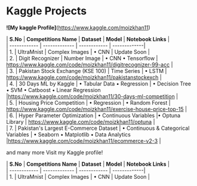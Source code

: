 # Kaggle Projects

**![My kaggle Profile]**(https://www.kaggle.com/moizkhan11)

| **S.No** | **Competitions Name** |  **Dataset** | **Model** | **Notebook Links** | <br />
| ------------ | ------------- | ------------ | -------------|<br />
| 1. | UltraMnist | Complex Images | • CNN | Update Soon | <br />
| 2. | Digit Recognizer | Number Image | • CNN • Tensorflow | https://www.kaggle.com/code/moizkhan11/digitrecognizer-99-acc |<br />
| 3. | Pakistan Stock Exchange (KSE 100) | Time Series | • LSTM | https://www.kaggle.com/code/moizkhan11/pakistanstockexch |<br/>
| 4. | 30 Days ML by Kaggle | • Tabular Data • Regression | • Decision Tree • SVM • Catboost • Linear Regression |https://www.kaggle.com/code/moizkhan11/30-days-ml-competition |<br />
| 5. | Housing Price Competition | • Regression | • Random Forest | https://www.kaggle.com/code/moizkhan11/exercise-house-price-top-15 | <br />
| 6. | Hyper Parameter Optimization | • Continuous Variables |• Optuna Library | https://www.kaggle.com/code/moizkhan11/optuna |<br />
| 7. | Pakistan's Largest E-Commerce Dataset | • Continuous & Categorical  Variables | • Seaborn • Matplotlib • Data Analytics |https://www.kaggle.com/code/moizkhan11/ecommerce-v2-3 |

and many more Visit my Kaggle profile!

| **S.No** | **Competitions Name** |  **Dataset** | **Model** | **Notebook Links** | <br />
| ------------ | ------------- | ------------ | -------------|<br />
| 1. | UltraMnist | Complex Images | • CNN | Update Soon | <br />



